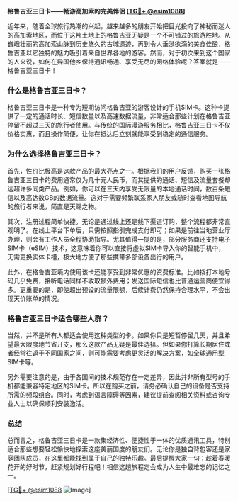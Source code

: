 **格鲁吉亚三日卡——畅游高加索的完美伴侣 [[TG💪+ @esim1088](https://t.me/s/esim1088)]**

近年来，随着全球旅行热潮的兴起，越来越多的朋友开始把目光投向了神秘而迷人的高加索地区，而位于这片土地上的格鲁吉亚无疑是一个不可错过的旅游胜地。从巍峨壮丽的高加索山脉到历史悠久的古城遗迹，再到令人垂涎欲滴的美食佳酿，格鲁吉亚以它独特的魅力吸引着来自世界各地的游客。然而，对于初次来到这个国家的人来说，如何在异国他乡保持通讯畅通、享受无尽的网络体验呢？答案就是——格鲁吉亚三日卡！

### 什么是格鲁吉亚三日卡？

格鲁吉亚三日卡是一种专为短期访问格鲁吉亚的游客设计的手机SIM卡。这种卡提供了一定的通话时长、短信数量以及高速数据流量，非常适合那些计划在格鲁吉亚停留不超过三天的旅行者使用。与传统的国际漫游服务相比，格鲁吉亚三日卡不仅价格实惠，而且操作简便，让你在抵达后立刻就能享受到稳定的通信服务。

### 为什么选择格鲁吉亚三日卡？

首先，性价比极高是这款产品的最大亮点之一。根据我们的用户反馈，购买一张格鲁吉亚三日卡的费用通常仅为几十元人民币，而其提供的通话、短信及流量套餐却远超许多同类产品。例如，你可以在三天内享受无限量的本地通话时间，数百条短信以及高达数GB的数据流量。这对于需要频繁联系家人朋友或随时查看地图导航的旅行者来说，简直是天赐之物。

其次，注册过程简单快捷。无论是通过线上还是线下渠道订购，整个流程都非常直观明了。在线上平台下单后，只需按照指引完成支付即可；如果是前往当地营业厅办理，则会有工作人员全程协助指导。尤其值得一提的是，部分服务商还支持电子SIM卡（eSIM）技术，这意味着你可以直接将虚拟SIM卡导入你的智能手机中，无需更换实体卡槽，极大地方便了那些携带多部设备出行的用户。

此外，在格鲁吉亚境内使用该卡还能享受到非常优惠的资费标准。比如拨打本地号码几乎免费，接听电话同样不收取额外费用；发送国际短信也比普通运营商便宜得多。更重要的是，即使超出预设的流量限额，后续计费仍然保持合理水平，不会出现天价账单的情况。

### 格鲁吉亚三日卡适合哪些人群？

当然，并不是所有人都适合使用这种类型的卡。如果你只是短暂停留几天，并且希望最大限度地节省开支，那么这款产品无疑是最佳选择。但如果你打算长期居住或者经常往返于不同国家之间，则可能需要考虑更灵活的解决方案，如全球通用型SIM卡等。

另外需要注意的是，由于各国间的技术规范存在一定差异，因此并非所有型号的手机都能兼容特定地区的SIM卡。所以在购买之前，请务必确认自己的设备是否支持所需的频段组合。同时，考虑到语言障碍等因素，建议提前查阅相关资料或咨询专业人士以确保顺利安装激活。

### 总结

总而言之，格鲁吉亚三日卡是一款集经济性、便捷性于一体的优质通讯工具，特别适合那些想要轻松愉快地探索这座美丽国度的朋友们。无论你是独自背包客还是家庭团队成员，在这里都能找到属于自己的独特乐趣。最后提醒大家一句：趁着春暖花开的好时节，赶紧规划好行程吧！相信这趟旅程定会成为人生中最难忘的记忆之一。

[[TG💪+ @esim1088](https://t.me/s/esim1088) ![Image](https://i.postimg.cc/4NQfJmqS/Snipaste-2025-05-13-00-14-12.png)]